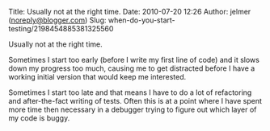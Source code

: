 Title: Usually not at the right time.
Date: 2010-07-20 12:26
Author: jelmer (noreply@blogger.com)
Slug: when-do-you-start-testing/2198454885381325560

Usually not at the right time.  
  
Sometimes I start too early (before I write my first line of code) and
it slows down my progress too much, causing me to get distracted before
I have a working initial version that would keep me interested.  
  
Sometimes I start too late and that means I have to do a lot of
refactoring and after-the-fact writing of tests. Often this is at a
point where I have spent more time then necessary in a debugger trying
to figure out which layer of my code is buggy.


